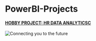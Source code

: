 # PowerBI-Projects
#### [HOBBY PROJECT: HR DATA ANALYTICSC](https://github.com/Dhanyatha-s/PowerBI-Projects/tree/main/HR%20DATA%20ANALYSIS)
![Connecting you to the future](https://github.com/user-attachments/assets/bf954478-8fb8-4fd3-99fb-3ba2d855522d)
